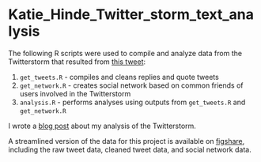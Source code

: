 # Katie_Hinde_Twitter_storm_text_analysis

The following R scripts were used to compile and analyze data from the Twitterstorm that resulted from [this tweet](https://twitter.com/Mammals_Suck/status/874116254767865856):

1. `get_tweets.R` - compiles and cleans replies and quote tweets
2. `get_network.R` - creates social network based on common friends of users involved in the Twitterstorm
3. `analysis.R` - performs analyses using outputs from `get_tweets.R` and `get_network.R`

I wrote a [blog post](https://rgriff23.github.io/2017/06/29/Katie-Hinde-Twitterstorm.html) about my analysis of the Twitterstorm. 

A streamlined version of the data for this project is available on [figshare](https://figshare.com/articles/Twitterstorm_data_the_Katie_Hinde_Target_t-shirt_saga_2017-06-11/6096986), including the raw tweet data, cleaned tweet data, and social network data. 

